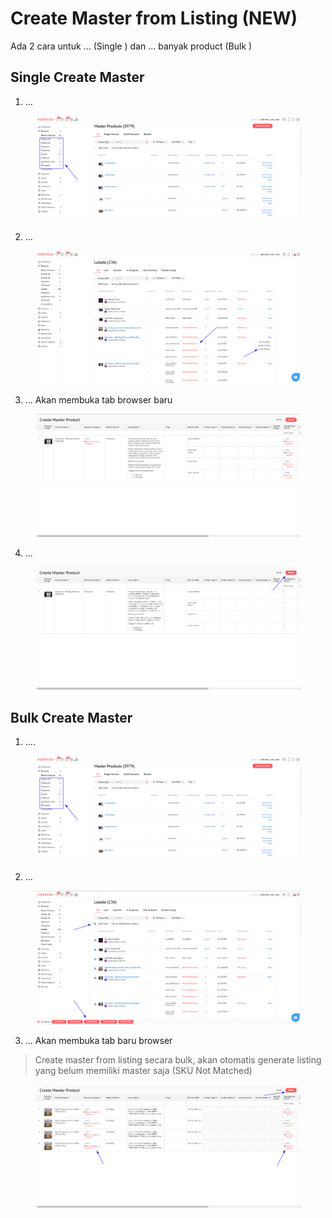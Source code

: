 # Create Master from Listing (NEW)

Ada 2 cara untuk ... (Single ) dan ... banyak product (Bulk )

## Single Create Master

1. ...

<figure><img src="../../.gitbook/assets/image (60).png" alt=""><figcaption></figcaption></figure>

2. ...

<figure><img src="../../.gitbook/assets/image (78).png" alt=""><figcaption></figcaption></figure>

3. ... Akan membuka tab browser baru

<figure><img src="../../.gitbook/assets/image (70).png" alt=""><figcaption></figcaption></figure>

4. ...

<figure><img src="../../.gitbook/assets/image (61).png" alt=""><figcaption></figcaption></figure>

## Bulk Create Master

1. ....

<figure><img src="../../.gitbook/assets/image (56).png" alt=""><figcaption></figcaption></figure>

2. ...

<figure><img src="../../.gitbook/assets/image (69).png" alt=""><figcaption></figcaption></figure>

3. ... Akan membuka tab baru browser

> Create master from listing secara bulk, akan otomatis generate listing yang belum memiliki master saja (SKU Not Matched)

<figure><img src="../../.gitbook/assets/image (46).png" alt=""><figcaption></figcaption></figure>
